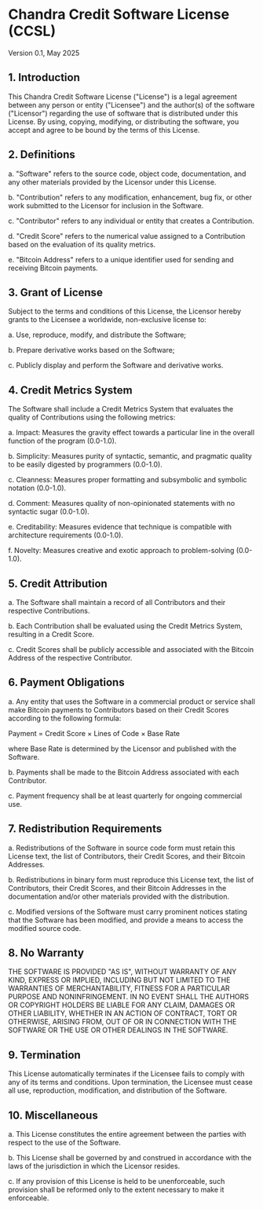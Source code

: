 # Chandra Credit Software License (CCSL)
Version 0.1, May 2025

## 1. Introduction

This Chandra Credit Software License ("License") is a legal agreement between any person or entity ("Licensee") and the author(s) of the software ("Licensor") regarding the use of software that is distributed under this License. By using, copying, modifying, or distributing the software, you accept and agree to be bound by the terms of this License.

## 2. Definitions

a. "Software" refers to the source code, object code, documentation, and any other materials provided by the Licensor under this License.

b. "Contribution" refers to any modification, enhancement, bug fix, or other work submitted to the Licensor for inclusion in the Software.

c. "Contributor" refers to any individual or entity that creates a Contribution.

d. "Credit Score" refers to the numerical value assigned to a Contribution based on the evaluation of its quality metrics.

e. "Bitcoin Address" refers to a unique identifier used for sending and receiving Bitcoin payments.

## 3. Grant of License

Subject to the terms and conditions of this License, the Licensor hereby grants to the Licensee a worldwide, non-exclusive license to:

a. Use, reproduce, modify, and distribute the Software;

b. Prepare derivative works based on the Software;

c. Publicly display and perform the Software and derivative works.

## 4. Credit Metrics System

The Software shall include a Credit Metrics System that evaluates the quality of Contributions using the following metrics:

a. Impact: Measures the gravity effect towards a particular line in the overall function of the program (0.0-1.0).

b. Simplicity: Measures purity of syntactic, semantic, and pragmatic quality to be easily digested by programmers (0.0-1.0).

c. Cleanness: Measures proper formatting and subsymbolic and symbolic notation (0.0-1.0).

d. Comment: Measures quality of non-opinionated statements with no syntactic sugar (0.0-1.0).

e. Creditability: Measures evidence that technique is compatible with architecture requirements (0.0-1.0).

f. Novelty: Measures creative and exotic approach to problem-solving (0.0-1.0).

## 5. Credit Attribution

a. The Software shall maintain a record of all Contributors and their respective Contributions.

b. Each Contribution shall be evaluated using the Credit Metrics System, resulting in a Credit Score.

c. Credit Scores shall be publicly accessible and associated with the Bitcoin Address of the respective Contributor.

## 6. Payment Obligations

a. Any entity that uses the Software in a commercial product or service shall make Bitcoin payments to Contributors based on their Credit Scores according to the following formula:

   Payment = Credit Score × Lines of Code × Base Rate

   where Base Rate is determined by the Licensor and published with the Software.

b. Payments shall be made to the Bitcoin Address associated with each Contributor.

c. Payment frequency shall be at least quarterly for ongoing commercial use.

## 7. Redistribution Requirements

a. Redistributions of the Software in source code form must retain this License text, the list of Contributors, their Credit Scores, and their Bitcoin Addresses.

b. Redistributions in binary form must reproduce this License text, the list of Contributors, their Credit Scores, and their Bitcoin Addresses in the documentation and/or other materials provided with the distribution.

c. Modified versions of the Software must carry prominent notices stating that the Software has been modified, and provide a means to access the modified source code.

## 8. No Warranty

THE SOFTWARE IS PROVIDED "AS IS", WITHOUT WARRANTY OF ANY KIND, EXPRESS OR IMPLIED, INCLUDING BUT NOT LIMITED TO THE WARRANTIES OF MERCHANTABILITY, FITNESS FOR A PARTICULAR PURPOSE AND NONINFRINGEMENT. IN NO EVENT SHALL THE AUTHORS OR COPYRIGHT HOLDERS BE LIABLE FOR ANY CLAIM, DAMAGES OR OTHER LIABILITY, WHETHER IN AN ACTION OF CONTRACT, TORT OR OTHERWISE, ARISING FROM, OUT OF OR IN CONNECTION WITH THE SOFTWARE OR THE USE OR OTHER DEALINGS IN THE SOFTWARE.

## 9. Termination

This License automatically terminates if the Licensee fails to comply with any of its terms and conditions. Upon termination, the Licensee must cease all use, reproduction, modification, and distribution of the Software.

## 10. Miscellaneous

a. This License constitutes the entire agreement between the parties with respect to the use of the Software.

b. This License shall be governed by and construed in accordance with the laws of the jurisdiction in which the Licensor resides.

c. If any provision of this License is held to be unenforceable, such provision shall be reformed only to the extent necessary to make it enforceable.
